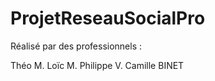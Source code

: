 # ProjetReseauSocialPro
Réalisé par des professionnels : 

Théo M.
Loïc M.
Philippe V.
Camille BINET
